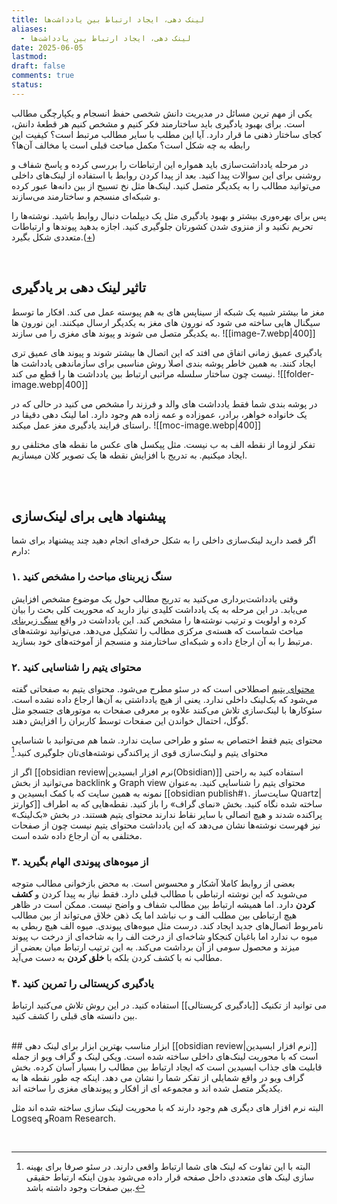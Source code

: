 ```yaml
---
title: لینک دهی، ایجاد ارتباط بین یادداشت‌ها
aliases:
  - لینک دهی، ایجاد ارتباط بین یادداشت‌ها
date: 2025-06-05
lastmod: 
draft: false
comments: true
status:
---
```


یکی از مهم ترین مسائل در مدیریت دانش شخصی حفظ انسجام و یکپارچگی مطالب است. برای بهبود یادگیری باید ساختارمند فکر کنیم و مشخص کنیم هر قطعۀ دانش، کجای ساختار ذهنی ما قرار دارد. آیا این مطلب با سایر مطالب مرتبط است؟ کیفیت این رابطه به چه شکل است؟ مکمل مباحث قبلی است یا مخالف آن‌ها؟

در مرحله یادداشت‌سازی باید همواره این ارتباطات را بررسی کرده و پاسخ شفاف و روشنی برای این سوالات پیدا کنید. بعد از پیدا کردن روابط با استفاده از لینک‌های داخلی می‌توانید مطالب را به یکدیگر متصل کنید. لینک‌ها مثل نخ تسبیح از بین دانه‌ها عبور کرده و شبکه‌ای منسجم و ساختارمند می‌سازند.

پس برای بهره‌وری بیشتر و بهبود یادگیری مثل یک دیپلمات دنبال روابط باشید. نوشته‌ها را تحریم نکنید و از منزوی شدن کشورتان جلوگیری کنید. اجازه بدهید پیوندها و ارتباطات متعددی شکل بگیرد.([+](https://shahinkalantari.com/%D8%B1%D8%A6%DB%8C%D8%B3-%D8%AC%D9%85%D9%87%D9%88%D8%B1-%D9%86%D9%88%DB%8C%D8%B3%D9%86%D8%AF%D9%87/#:~:text=%D8%B4%D9%85%D8%A7%20%D8%B1%D8%A6%DB%8C%D8%B3%20%D8%AF%D9%88%D9%84%D8%AA,%D8%B1%D8%A7%20%D9%85%D8%AA%D9%88%D8%AC%D9%87%20%D9%85%DB%8C%E2%80%8C%D8%B4%D9%88%DB%8C%D8%AF%D8%9F))

<br> 

## تاثیر لینک دهی بر یادگیری
مغز ما بیشتر شبیه یک شبکه از سیناپس های به هم پیوسته عمل می کند. افکار ما توسط سیگنال هایی ساخته می شود که نورون های مغز به یکدیگر ارسال میکنند. این نورون ها به یکدیگر متصل می شوند و پیوند های مغزی را می سازند. 
![[image-7.webp|400]]

یادگیری عمیق زمانی اتفاق می افتد که این اتصال ها بیشتر شوند و پیوند های عمیق تری ایجاد کنند.
به همین خاطر پوشه بندی اصلا روش مناسبی برای سازماندهی یادداشت ها نیست چون ساختار سلسله مراتبی ارتباط بین یادداشت ها را قطع می کند.
![[folder-image.webp|400]]

در پوشه بندی شما فقط یادداشت های والد و فرزند را مشخص می کنید در حالی که در یک خانواده خواهر، برادر، عموزاده و عمه زاده هم وجود دارد. اما لینک دهی دقیقا در راستای فرایند یادگیری مغز عمل میکند. 
![[moc-image.webp|400]]

تفکر لزوما از نقطه الف به ب نیست. مثل پیکسل های عکس ما نقطه های مختلفی رو ایجاد میکنیم. به تدریج با 
افزایش نقطه ها یک تصویر کلان میسازیم.

<br><br> 

## پیشنهاد هایی برای لینک‌سازی
اگر قصد دارید لینک‌سازی داخلی را به شکل حرفه‌ای انجام دهید چند پیشنهاد برای شما دارم:
### ۱. سنگ زیربنای مباحث را مشخص کنید

وقتی یادداشت‌برداری می‌کنید به تدریج مطالب حول یک موضوع مشخص افزایش می‌یابد. در این مرحله به یک یادداشت کلیدی نیاز دارید که محوریت کلی بحث را بیان کرده و اولویت و ترتیب نوشته‌ها را مشخص کند. این یادداشت در واقع [سنگ زیربنای](https://motamem.org/%D8%B3%D9%86%DA%AF-%D8%B2%DB%8C%D8%B1%D8%A8%D9%86%D8%A7/) مباحث شماست که هسته‌ی مرکزی مطالب را تشکیل می‌دهد. می‌توانید نوشته‌های مرتبط را به آن ارجاع داده و شبکه‌ای ساختارمند و منسجم از آموخته‌های خود بسازید.
<br>
### ۲. محتوای یتیم را شناسایی کنید

[محتوای یتیم](https://motamem.org/%d9%85%d8%ad%d8%aa%d9%88%d8%a7%db%8c-%db%8c%d8%aa%db%8c%d9%85/) اصطلاحی است که در سئو مطرح می‌شود. محتوای یتیم به صفحاتی گفته می‌شود که بک‌لینک داخلی ندارد. یعنی از هیچ یادداشتی به آن‌ها ارجاع داده نشده است. سئوکارها با لینک‌سازی تلاش می‌کنند علاوه بر معرفی صفحات به موتورهای جتسجو مثل گوگل، احتمال خواندن این صفحات توسط کاربران را افزایش دهند.

محتوای یتیم فقط اختصاص به سئو و طراحی سایت ندارد. شما هم می‌توانید با شناسایی محتوای یتیم و لینک‌سازی قوی از پراکندگی نوشته‌های‌تان جلوگیری کنید.[^1]

اگر از [[obsidian review|نرم افزار ابسیدین(Obsidian)]] استفاده کنید به راحتی می‌توانید از بخش backlink و Graph view محتوای یتیم را شناسایی کنید. به‌عنوان نمونه به همین سایت که با کمک ابسیدین و [[obsidian publish#۱. سایت‌ساز Quartz|کوارتز]] ساخته شده نگاه کنید. بخش «نمای گراف» را باز کنید. نقطه‌هایی که به اطراف پراکنده شدند و هیچ اتصالی با سایر نقاط ندارند محتوای یتیم هستند. در بخش «بک‌لینک» نیز فهرست نوشته‌ها نشان می‌دهد که این یادداشت محتوای یتیم نیست چون از صفحات مختلفی به آن ارجاع داده شده است.
<br>
### ۳. از میوه‌های پیوندی الهام بگیرید

بعضی از روابط کاملا آشکار و محسوس است. به محض بازخوانی مطالب متوجه می‌شوید که این نوشته ارتباطی با مطالب قبلی دارد. فقط نیاز به پیدا کردن و **کشف کردن** دارد. اما همیشه ارتباط بین مطالب شفاف و واضح نیست. ممکن است در ظاهر هیچ ارتباطی بین مطلب الف و ب نباشد اما یک ذهن خلاق می‌تواند از بین مطالب نامربوط اتصال‌های جدید ایجاد کند. درست مثل میوه‌های پیوندی. میوه الف هیچ ربطی به میوه ب ندارد اما باغبان کنجکاو شاخه‌ای از درخت الف را به شاخه‌ای از درخت ب پیوند میزند و محصول سومی از آن برداشت می‌کند. به این ترتیب ارتباط میان بعضی از مطالب نه با کشف کردن بلکه با **خلق کردن** به دست می‌آید.

### ۴. یادگیری کریستالی را تمرین کنید
می توانید از تکنیک [[یادگیری کریستالی]] استفاده کنید. در این روش تلاش می‌کنید ارتباط بین دانسته های قبلی را کشف کنید.


<br>
## ابزار مناسب
بهترین ابزار برای لینک دهی [[obsidian review|نرم افزار ابسیدین]] است که با محوریت لینک‌های داخلی ساخته شده است. ویکی لینک و گراف ویو از جمله قابلیت های جذاب ابسیدین است که ایجاد ارتباط بین مطالب را بسیار آسان کرده. بخش گراف ویو در واقع شمایلی از تفکر شما را نشان می دهد. اینکه چه طور نقطه ها به یکدیگر متصل شده اند و مجموعه ای از افکار و پیوندهای مغزی را ساخته اند.

البته نرم افزار های دیگری هم وجود دارند که با محوریت لینک سازی ساخته شده اند مثل Logseq وRoam Research.

<br> 


[^1]: البته با این تفاوت که لینک های شما ارتباط واقعی دارند. در سئو صرفا برای بهینه سازی لینک های متعددی داخل صفحه قرار داده می‌شود بدون اینکه ارتباط حقیقی بین صفحات وجود داشته باشد.
